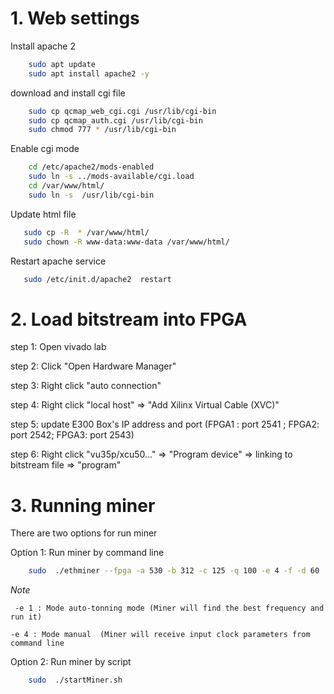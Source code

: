 # 1. Web settings
Install apache 2
```bash
	sudo apt update
	sudo apt install apache2 -y
```
download and install cgi file
```bash
	sudo cp qcmap_web_cgi.cgi /usr/lib/cgi-bin
	sudo cp qcmap_auth.cgi /usr/lib/cgi-bin
	sudo chmod 777 * /usr/lib/cgi-bin
 ```
Enable cgi mode
```bash
	cd /etc/apache2/mods-enabled
	sudo ln -s ../mods-available/cgi.load
	cd /var/www/html/
	sudo ln -s  /usr/lib/cgi-bin
 ```
 Update html file 
 
 ```bash
	sudo cp -R  * /var/www/html/
	sudo chown -R www-data:www-data /var/www/html/
 ```
 Restart apache service
 
 ```bash
	sudo /etc/init.d/apache2  restart
 ```
# 2. Load bitstream into FPGA

step 1: Open vivado lab

step 2: Click "Open Hardware Manager"

step 3: Right click "auto connection"

step 4: Right click "local host" => "Add Xilinx Virtual Cable (XVC)"

step 5: update E300 Box's IP address and port  (FPGA1 : port 2541 ; FPGA2: port 2542; FPGA3: port 2543)

step 6: Right click "vu35p/xcu50..." => "Program device" => linking to bitstream file => "program"


# 3. Running miner
There are two options for run miner

Option 1: Run miner by command line
```bash
	sudo  ./ethminer --fpga -a 530 -b 312 -c 125 -q 100 -e 4 -f -d 60  -P stratum1+tcp://0x2784685ba4a940406b185f945c26104d64f7562e.vu35p@eth-na.f2pool.com:6688 
```
_Note_ 
 
 ` -e 1 : Mode auto-tonning mode (Miner will find the best frequency and run it)`

 ` -e 4 : Mode manual  (Miner will receive input clock parameters from command line `


Option 2: Run miner by script
```bash
	sudo  ./startMiner.sh
```

